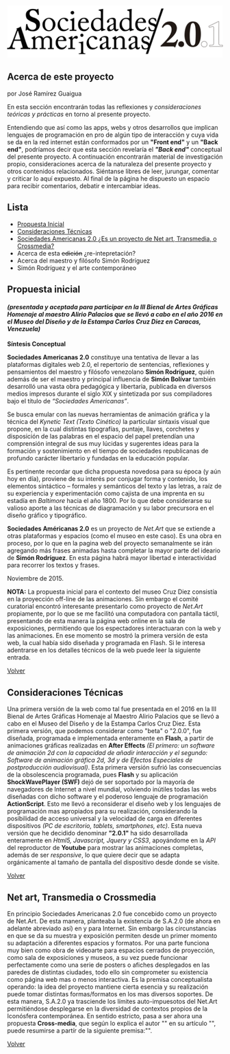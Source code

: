 
<center><img src="/blog/SA_logo_completo_.png" ></center>

## Acerca de este proyecto
por José Ramírez Guaigua

  En esta sección encontrarán todas las reflexiones y _consideraciones teóricas y prácticas_ en torno al presente proyecto.  
  
  Entendiendo que así como las apps, webs y otros desarrollos que implican lenguajes de programación en pro de algún tipo de interacción y cuya vida se da en la red internet están conformados por un **"Front end"** y un **"Back end"**, podríamos decir que esta sección revelaría el _**"Back end"**_ conceptual del presente proyecto. A continuación encontrarán material de investigación propio, consideraciones acerca de la naturaleza del presente proyecto y otros contenidos relacionados. Siéntanse libres de leer, jurungar, comentar y criticar lo aquí expuesto. Al final de la página he dispuesto un espacio para recibir comentarios, debatir e intercambiar ideas. 
  
## Lista
  
- [Propuesta Inicial](#propuesta-inicial)
- [Consideraciones Técnicas](#consideraciones-tecnicas)
- [Sociedades Americanas 2.0 ¿Es un proyecto de Net art, Transmedia, o Crossmedia?](#net-art-transmedia-o-crossmedia)
- Acerca de esta ~~edición~~ ¿re-intepretación?
- Acerca del maestro y filósofo Simón Rodríguez
- Simón Rodríguez y el arte contemporáneo

## Propuesta inicial

#### _(presentada y aceptada para participar en la III Bienal de Artes Gráficas Homenaje al maestro Alirio Palacios que se llevó a cabo en el año 2016 en el Museo del Diseño y de la Estampa Carlos Cruz Diez en Caracas, Venezuela)_

**Síntesis Conceptual**

**Sociedades Americanas 2.0** constituye una tentativa de llevar a las plataformas digitales web 2.0, el repertorio de sentencias, reflexiones y pensamientos del maestro y filósofo venezolano **Simón Rodríguez**, quién además de ser el maestro y principal influencia de **Simón Bolívar** también desarrolló una vasta obra pedagógica y libertaria, publicada en diversos medios impresos durante el siglo XIX y sintetizada por sus compiladores bajo el título de _“Sociedades Americanas”_.

Se busca emular con las nuevas herramientas de animación gráfica y la técnica del _Kynetic Text (Texto Cinético)_ la particular sintaxis visual que propone, en la cual distintas tipografías, puntaje, llaves, corchetes y disposición de las palabras en el
espacio del papel pretendían una comprensión integral de sus muy lúcidas y sugerentes ideas para la formación y sostenimiento en el tiempo de sociedades republicanas de profundo carácter libertario y fundadas en la educación popular. 

Es pertinente recordar que dicha propuesta novedosa para su época (y aún hoy en día), proviene de su interés por conjugar forma y contenido, los elementos sintáctico – formales y semánticos del texto y las letras, a raíz de su experiencia y experimentación como cajista de una imprenta en su estadía en _Baltimore_ hacia el año 1800. Por lo que debe considerarse su valioso aporte a las técnicas de diagramación y su labor precursora en el diseño gráfico y tipográfico.

**Sociedades Américanas 2.0** es un proyecto de _Net.Art_ que se extiende a otras plataformas y espacios (como el museo en este caso). Es una obra en proceso, por lo que en la pagina web del proyecto semanalmente se irán agregando más frases animadas hasta completar la mayor parte del ideario de **Simón Rodríguez**. En esta página habrá mayor libertad e interactividad para recorrer los textos y frases.

Noviembre de 2015.

**NOTA:** La propuesta inicial para el contexto del museo Cruz Diez consistía en la proyección off-line de las animaciones. Sin embargo el comité curatorial encontró interesante presentarlo como proyecto de _Net.Art_ propiamente, por lo que se me facilitó una computadora con pantalla táctil, presentando de esta manera la página web online en la sala de exposiciones, permitiendo que los espectadores interactuaran con la web y las animaciones. En ese momento se mostró la primera versión de esta web, la cual había sido diseñada y programada en Flash. Si le interesa adentrarse en los detalles técnicos de la web puede leer la siguiente entrada. 

[Volver](#lista)

## Consideraciones Técnicas

  Una primera versión de la web como tal fue presentada en el 2016 en la III Bienal de Artes Gráficas Homenaje al Maestro Alirio Palacios que se llevó a cabo en el Museo del Diseño y de la Estampa Carlos Cruz Diez. Esta primera versión, que podemos considerar como "beta" o "2.0.0", fue diseñada, programada e implementada enteramente en **Flash**, a partir de animaciones gráficas realizadas en **After Effects** _(El primero: un software de animación 2d con la capacidad de añadir interacción y el segundo: Software de animación gráfica 2d, 3d y de Efectos Especiales de postproducción audiovisual)_. Esta primera versión sufrió las consecuencias de la obsolescencia programada, pues **Flash** y su aplicación **ShockWavePlayer (SWF)** dejó de ser soportado por la mayoría de navegadores de Internet a nivel mundial, volviendo inútiles todas las webs diseñadas con dicho software y el poderoso lenguaje de programación **ActionScript**. Esto me llevó a reconsiderar el diseño web y los lenguajes de programación mas apropiados para su realización, considerando la posibilidad de acceso universal y la velocidad de carga en diferentes dispositivos _(PC de escritorio, tablets, smartphones, etc)_. Esta nueva versión que he decidido denominar **"2.0.1"** ha sido desarrollada enteramente en _Html5, Javascript, Jquery y CSS3_, apoyándome en la _API_ del reproductor de **Youtube** para mostrar las animaciones completas, además de ser _responsive_, lo que quiere decir que se adapta orgánicamente al tamaño de pantalla del dispositivo desde donde se visite. 

[Volver](#lista)

## Net art, Transmedia o Crossmedia

En principio Sociedades Americanas 2.0 fue concebido como un proyecto de Net.Art. De esta manera, planteaba la existencia de S.A.2.0 (de ahora en adelante abreviado así) en y para Internet. Sin embargo las circunstancias en que se da su muestra y exposición permiten desde un primer momento su adaptación a diferentes espacios y formatos. Por una parte funciona muy bien como obra de videoarte para espacios cerrados de proyección, como sala de exposiciones y museos, a su vez puede funcionar perfectamente como una serie de posters o afiches desplegados en las paredes de  distintas ciudades, todo ello sin comprometer su existencia como página web mas o menos interactiva. Es la premisa conceptualista operando: la idea del proyecto mantiene cierta esencia y su realización puede tomar distintas formas/formatos en los mas diversos soportes. De esta manera, S.A.2.0 ya trasciende los límites auto-impuesotos del Net.Art permitiéndose desplegarse en la diversidad de contextos propios de la Iconósfera contemporánea. En sentido estricto, pasa a ser ahora una propuesta **Cross-media**, que según lo explica el autor "" en su artículo "", puede resumirse a partír de la siguiente premisa:"".

[Volver](#lista)
